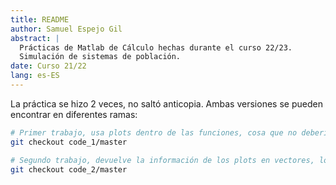 ```yaml
---
title: README
author: Samuel Espejo Gil
abstract: |
  Prácticas de Matlab de Cálculo hechas durante el curso 22/23.
  Simulación de sistemas de población.
date: Curso 21/22
lang: es-ES
---
```


La práctica se hizo 2 veces, no saltó anticopia.
Ambas versiones se pueden encontrar en diferentes ramas:

```bash
# Primer trabajo, usa plots dentro de las funciones, cosa que no debería hacerse, pero maneja mejor el cambiar parámetros
git checkout code_1/master

# Segundo trabajo, devuelve la información de los plots en vectores, los cambios de parámetros se hacen de forma manual
git checkout code_2/master
```
